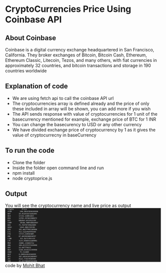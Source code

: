 # CryptoCurrencies Price Using Coinbase API

## About Coinbase

Coinbase is a digital currency exchange headquartered in San Francisco, California. They broker exchanges of Bitcoin, Bitcoin Cash, Ethereum, Ethereum Classic, Litecoin, Tezos, and many others, with fiat currencies in approximately 32 countries, and bitcoin transactions and storage in 190 countries worldwide

## Explanation of code

- We are using fetch api to call the coinbase API url
- The cryptocurrencies array is defined already and the price of only these included in array will be shown, you can add more if you wish
- The API sends response with value of cryptocurrencies for 1 unit of the basecurrency mentioned for example, exchange price of BTC for 1 INR
- You can change the basecurency to USD or any other currency
- We have divided exchange price of cryptocurrency by 1 as it gives the value of cryptocurrecny in baseCurrency

## To run the code

- Clone the folder
- Inside the folder open command line and run
- npm install
- node cryptoprice.js

## Output

You will see the cryptocurrency name and live price as output
![image](cryptoprice.png)
code by [Mohit Bhat](https://www.mbcse.co)
